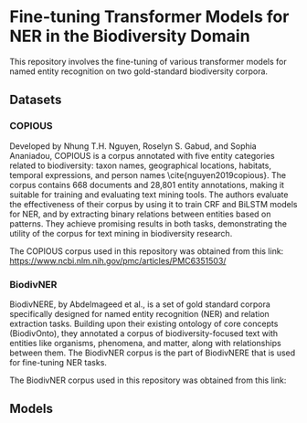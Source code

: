 # Fine-tuning Transformer Models for NER in the Biodiversity Domain

This repository involves the fine-tuning of various transformer models for named entity recognition on two gold-standard biodiversity corpora.

## Datasets

### COPIOUS
Developed by Nhung T.H. Nguyen, Roselyn S. Gabud, and Sophia Ananiadou, COPIOUS is a corpus annotated with five entity categories related to biodiversity: taxon names, geographical locations, habitats, temporal expressions, and person names \cite{nguyen2019copious}. The corpus contains 668 documents and 28,801 entity annotations, making it suitable for training and evaluating text mining tools.
The authors evaluate the effectiveness of their corpus by using it to train CRF and BiLSTM models for NER, and by extracting binary relations between entities based on patterns.
They achieve promising results in both tasks, demonstrating the utility of the corpus for text mining in biodiversity research.

The COPIOUS corpus used in this repository was obtained from this link: https://www.ncbi.nlm.nih.gov/pmc/articles/PMC6351503/

### BiodivNER
BiodivNERE, by Abdelmageed et al., is a set of gold standard corpora specifically designed for named entity recognition (NER) and relation extraction tasks. Building upon their existing ontology of core concepts (BiodivOnto), they annotated a corpus of biodiversity-focused text with entities like organisms, phenomena, and matter, along with relationships between them. The BiodivNER corpus is the part of BiodivNERE that is used for fine-tuning NER tasks.

The BiodivNER corpus used in this repository was obtained from this link: 

## Models
